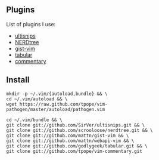 Plugins
-------

List of plugins I use:
- [ultisnips](https://github.com/SirVer/ultisnips)
- [NERDtree](https://github.com/vim-scripts/The-NERD-tree)
- [gist-vim](https://github.com/mattn/gist-vim)
- [tabular](https://github.com/godlygeek/tabular.git)
- [commentary](https://github.com/tpope/vim-commentary)

Install
-------

````
mkdir -p ~/.vim/{autoload,bundle} && \
cd ~/.vim/autoload && \
wget https://raw.github.com/tpope/vim-pathogen/master/autoload/pathogen.vim

cd ~/.vim/bundle && \
git clone git://github.com/SirVer/ultisnips.git && \
git clone git://github.com/scrooloose/nerdtree.git && \
git clone git://github.com/mattn/gist-vim && \
git clone git://github.com/mattn/webapi-vim && \
git clone git://github.com/godlygeek/tabular.git && \
git clone git://github.com/tpope/vim-commentary.git
````
